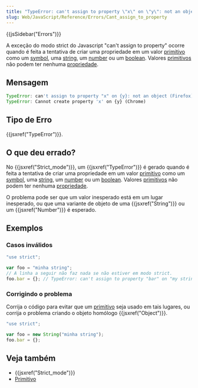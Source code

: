 ```yaml
---
title: "TypeError: can't assign to property \"x\" on \"y\": not an object"
slug: Web/JavaScript/Reference/Errors/Cant_assign_to_property
---
```


{{jsSidebar("Errors")}}

A exceção do modo strict do Javascript "can't assign to property" ocorre quando é feita
a tentativa de criar uma propriedade em um valor [primitivo](/pt-BR/docs/Glossary/Primitive)
como um [symbol](/pt-BR/docs/conflicting/Web/JavaScript/Reference/Global_Objects/Symbol), uma [string](/pt-BR/docs/Glossary/String), um [number](/pt-BR/docs/Glossary/Number) ou um [boolean](/pt-BR/docs/Glossary/Boolean).
Valores [primitivos](/pt-BR/docs/Glossary/Primitive) nâo podem ter nenhuma [propriedade](/pt-BR/docs/Glossary/Property/JavaScript).

## Mensagem

```js
TypeError: can't assign to property "x" on {y}: not an object (Firefox)
TypeError: Cannot create property 'x' on {y} (Chrome)
```

## Tipo de Erro

{{jsxref("TypeError")}}.

## O que deu errado?

No {{jsxref("Strict_mode")}}, um {{jsxref("TypeError")}} é gerado quando é feita a tentativa de
criar uma propriedade em um valor [primitivo](/pt-BR/docs/Glossary/Primitive) como
um [symbol](/pt-BR/docs/conflicting/Web/JavaScript/Reference/Global_Objects/Symbol), uma [string](/pt-BR/docs/Glossary/String), um [number](/pt-BR/docs/Glossary/Number) ou um [boolean](/pt-BR/docs/Glossary/Boolean).
Valores [primitivos](/pt-BR/docs/Glossary/Primitive) não podem ter nenhuma [propriedade](/pt-BR/docs/Glossary/Property/JavaScript).

O problema pode ser que um valor inesperado está em um lugar inesperado, ou
que uma variante de objeto de uma {{jsxref("String")}} ou um {{jsxref("Number")}} é esperado.

## Exemplos

### Casos inválidos

```js example-bad
"use strict";

var foo = "minha string";
// A linha a seguir não faz nada se não estiver em modo strict.
foo.bar = {}; // TypeError: can't assign to property "bar" on "my string": not an object
```

### Corrigindo o problema

Corrija o código para evitar que um [primitivo](/pt-BR/docs/Glossary/Primitive) seja usado em tais lugares, ou corrija o problema criando o objeto homólogo {{jsxref("Object")}}.

```js example-good
"use strict";

var foo = new String("minha string");
foo.bar = {};
```

## Veja também

- {{jsxref("Strict_mode")}}
- [Primitivo](/pt-BR/docs/Glossary/Primitive)
